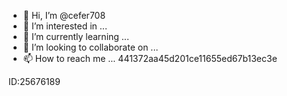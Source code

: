 - 👋 Hi, I’m @cefer708
- 👀 I’m interested in ...
- 🌱 I’m currently learning ...
- 💞️ I’m looking to collaborate on ...
- 📫 How to reach me ...
441372aa45d201ce11655ed67b13ec3e
<!---
cefer708/cefer708 is a ✨ special ✨ repository because its `README.md` (this file) appears on your GitHub profile.
You can click the Preview link to take a look at your changes.
--->
ID:25676189
